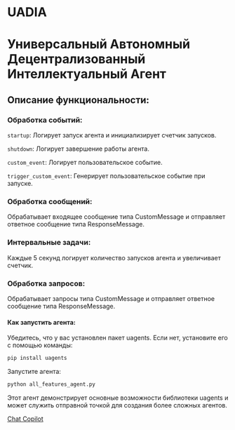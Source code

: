 # UADIA
# Универсальный Автономный Децентрализованный Интеллектуальный Агент
## Описание функциональности:
### Обработка событий:

`startup`: Логирует запуск агента и инициализирует счетчик запусков.

`shutdown`: Логирует завершение работы агента.

`custom_event`: Логирует пользовательское событие.

`trigger_custom_event`: Генерирует пользовательское событие при запуске.

### Обработка сообщений:

Обрабатывает входящее сообщение типа CustomMessage и отправляет ответное сообщение типа ResponseMessage.

### Интервальные задачи:
Каждые 5 секунд логирует количество запусков агента и увеличивает счетчик.

### Обработка запросов:
Обрабатывает запросы типа CustomMessage и отправляет ответное сообщение типа ResponseMessage.

#### Как запустить агента:

Убедитесь, что у вас установлен пакет uagents. Если нет, установите его с помощью команды:
```bash
pip install uagents
```
Запустите агента:
```bash
python all_features_agent.py
```
Этот агент демонстрирует основные возможности библиотеки uagents и может служить отправной точкой для создания более сложных агентов.

[Chat Copilot](https://github.com/copilot/share/485d12a8-0220-8420-b043-984b84a940a3)
